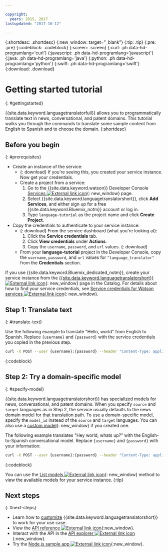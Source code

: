 ```yaml
---

copyright:
  years: 2015, 2017
lastupdated: "2017-10-12"

---
```

<!-- Attribute definitions -->
{:shortdesc: .shortdesc}
{:new_window: target="_blank"}
{:tip: .tip}
{:pre: .pre}
{:codeblock: .codeblock}
{:screen: .screen}
{:curl: .ph data-hd-programlang='curl'}
{:javascript: .ph data-hd-programlang='javascript'}
{:java: .ph data-hd-programlang='java'}
{:python: .ph data-hd-programlang='python'}
{:swift: .ph data-hd-programlang='swift'}
{:download: .download}

# Getting started tutorial
{: #gettingstarted}

{{site.data.keyword.languagetranslatorfull}} allows you to programmatically translate text in news, conversational, and patent domains. This tutorial walks you through the commands to translate some sample content from English to Spanish and to choose the domain.
{:shortdesc}

## Before you begin
{: #prerequisites}

- Create an instance of the service:
    - {: download} If you're seeing this, you created your service instance. Now get your credentials.
    - Create a project from a service:
        1.  Go to the {{site.data.keyword.watson}} Developer Console [Services ![External link icon](../../icons/launch-glyph.svg "External link icon")](https://console.{DomainName}/developer/watson/services){: new_window} page.
        1.  Select {{site.data.keyword.languagetranslatorshort}}, click **Add Services**, and either sign up for a free {{site.data.keyword.Bluemix_notm}} account or log in.
        1.  Type `language-tutorial` as the project name and click **Create Project**.
- Copy the credentials to authenticate to your service instance:
    - {: download} From the service dashboard (what you're looking at):
        1.  Click the **Service credentials** tab.
        1.  Click **View credentials** under **Actions**.
        1.  Copy the `username`, `password`, and `url` values.
        {: download}
    - From your **language-tutorial** project in the Developer Console, copy the `username`,  `password`, and `url` values for `"language_translator"` from the  **Credentials** section.

<!-- Remove this text after dedicated instances have the Developer Console: begin -->

If you use {{site.data.keyword.Bluemix_dedicated_notm}}, create your service instance from the [{{site.data.keyword.languagetranslatorshort}} ![External link icon](../../icons/launch-glyph.svg "External link icon")](https://console.{DomainName}/catalog/services/language-translator/){: new_window} page in the Catalog. For details about how to find your service credentials, see [Service credentials for Watson services ![External link icon](../../icons/launch-glyph.svg "External link icon")](/docs/services/watson/getting-started-credentials.html#getting-credentials-manually){: new_window}.

<!-- Remove this text after dedicated instances have the Developer Console: end -->

## Step 1: Translate text
{: #translate-text}

Use the following example to translate "Hello, world" from English to Spanish. Replace `{username}` and `{password}` with the service credentials you copied in the previous step.

```bash
curl -X POST --user {username}:{password} --header "Content-Type: application/json" --header "Accept: application/json" --data "{\"text\":\"Hello, world\",\"source\":\"en\",\"target\":\"es\"}" https://gateway.watsonplatform.net/language-translator/api/v2/translate
```
{:codeblock}

<!-- ```
var watson = require('watson-developer-cloud');
var language_translator = watson.language_translator({
  username: 'username',
  password: 'password',
  version: 'v2',
  url: 'https://gateway.watsonplatform.net/language-translator/api'
});
language_translator.translate({
    text: 'Hello, world!',
    source: 'en',
    target: 'es'
  },
  function(err, translation) {
    if (err)
      console.log(err)
    else
      console.log(translation);
});
```
{:node}
{:codeblock} -->

<!-- ```java
LanguageTranslator service = new LanguageTranslator();
service.setUsernameAndPassword("username","password");

TranslationResult result = service.translate("Hello, world!", "en", "es");
System.out.println(result);
```
{:java}
{:codeblock} -->

<!-- ```
import json
from watson_developer_cloud import LanguageTranslatorV2 as LanguageTranslator

language_translator = LanguageTranslator(
    username="username",
    password="password")

translation = language_translator.translate(
    text="Hello, world!",
    source="en",
    target="es"
print(json.dumps(translation, indent=2, ensure_ascii=False))
```
{:python}
{:codeblock} -->


## Step 2: Try a domain-specific model
{: #specify-model}

{{site.data.keyword.languagetranslatorshort}} has specialized models for news, conversational, and patent domains. When you specify `source` and `target` languages as in Step 2, the service usually defaults to the news domain model for that translation path. To use a domain-specific model, specify the `model_id` instead of the `source` and `target` languages. You can also use a [custom model](https://www.ibm.com/watson/developercloud/doc/language-translator/customizing.html){: new_window} if you created one.

The following example translates "Hey world, whats up?" with the English-to-Spanish conversational model. Replace `{username}` and `{password}` with your information:

```bash
curl -X POST --user {username}:{password} --header "Content-Type: application/json" --header "Accept: application/json" --data "{\"text\":\"Hey world, whats up?\",\"model_id\":\"en-es-conversational\"}" "https://gateway.watsonplatform.net/language-translator/api/v2/translate"
```
{:codeblock}

<!-- ```
var watson = require('watson-developer-cloud');
var language_translator = watson.language_translator({
  username: 'username',
  password: 'password',
  url: 'https://gateway.watsonplatform.net/language-translator/api'
  version: 'v2',
});
language_translator.translate({
    text: 'Hey, world! What's up?',
    model_id: 'en-es-conversational'
  },
  function(err, translation) {
    if (err)
      console.log(err)
    else
      console.log(translation);
});
```
{:node}
{:codeblock} -->

<!-- ```java
LanguageTranslator service = new LanguageTranslator();
service.setUsernameAndPassword("username","password");

TranslationResult result = service.translate("Hey, world! What's up?", "en-es-conversational");
System.out.println(result);
```
{:java}
{:codeblock} -->

<!-- ```python
import json
from watson_developer_cloud import LanguageTranslatorV2 as LanguageTranslator

language_translator = LanguageTranslator(
  username="username",
  password="password"
)

translation = language_translator.translate(
  text="Hey, world! What's up?",
  model_id="en-es-conversational"
)
print(json.dumps(translation, indent=2, ensure_ascii=False))
```
{:python}
{:codeblock} -->

You can use the [List models ![External link icon](../../icons/launch-glyph.svg "External link icon")](https://www.ibm.com/watson/developercloud/language-translator/api/v2/#list-models){: new_window} method to view the available models for your service instance.
{:tip}

## Next steps
{: #next-steps}

- Learn how to [customize](/docs/services/language-translator/customizing.html) {{site.data.keyword.languagetranslatorshort}} to work for your use case.
- View the [API reference ![External link icon](../../icons/launch-glyph.svg "External link icon")](https://www.ibm.com/watson/developercloud/language-translator/api/v2/){:new_window}.
- Interact with the API in the [API explorer ![External link icon](../../icons/launch-glyph.svg "External link icon")](https://watson-api-explorer.mybluemix.net/apis/language-translator-v2){:new_window}.
- Try the [Node.js sample app ![External link icon](../../icons/launch-glyph.svg "External link icon")](https://github.com/watson-developer-cloud/language-translator-nodejs){:new_window}.
